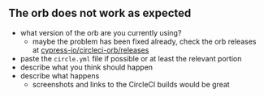 <!--
  if this is a feature request, delete everything below
  and describe the feature you would like to see in as much detail as possible
-->

## The orb does not work as expected

- what version of the orb are you currently using?
  * maybe the problem has been fixed already, check the orb releases at [cypress-io/circleci-orb/releases](https://github.com/cypress-io/circleci-orb/releases)
- paste the `circle.yml` file if possible or at least the relevant portion
- describe what you think should happen
- describe what happens
  * screenshots and links to the CircleCI builds would be great